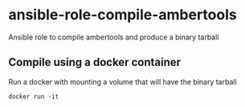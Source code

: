 # ansible-role-compile-ambertools

Ansible role to compile ambertools and produce a binary tarball

## Compile using a docker container

Run a docker with mounting a volume that will have the binary tarball

```
docker run -it 
```
